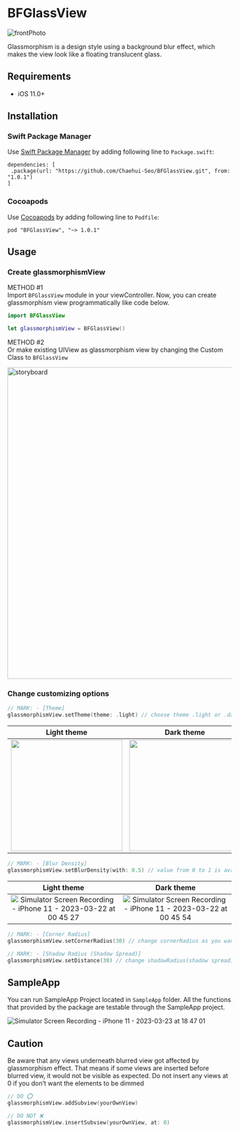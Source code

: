 # BFGlassView
![frontPhoto](https://github.com/Chaehui-Seo/BFGlassView/assets/73422344/347a0b5f-08a2-477e-861f-993278ba5f35)


Glassmorphism is a design style using a background blur effect, which makes the view look like a floating translucent glass.

## Requirements
- iOS 11.0+

## Installation
### Swift Package Manager
Use [Swift Package Manager](https://swift.org/package-manager/) by adding following line to `Package.swift`:
```
dependencies: [
 .package(url: "https://github.com/Chaehui-Seo/BFGlassView.git", from: "1.0.1")
]
```
### Cocoapods
Use [Cocoapods](https://cocoapods.org/) by adding following line to `Podfile`:
```
pod "BFGlassView", "~> 1.0.1"
```

## Usage
### Create glassmorphismView
METHOD #1 <br>
Import `BFGlassView` module in your viewController. Now, you can create glassmorphism view programmatically like code below.

```swift
import BFGlassView

let glassmorphismView = BFGlassView()
```
METHOD #2 <br>
Or make existing UIView as glassmorphism view by changing the Custom Class to `BFGlassView`

<img width="700" alt="storyboard" src="https://user-images.githubusercontent.com/73422344/225058917-118067e4-eaab-4a3f-ac72-326ac5d203d0.png"> <br>

### Change customizing options
```swift
// MARK: - [Theme]
glassmorphismView.setTheme(theme: .light) // choose theme .light or .dark (default value is .light)
```
| Light theme | Dark theme |
| :-: | :-: |
| <img src="https://user-images.githubusercontent.com/73422344/224743779-0b29a653-5d8c-409a-b9a2-355f933521e7.png" width=250> | <img src="https://user-images.githubusercontent.com/73422344/224717507-192408ee-7bec-4297-be67-ec943307cc41.png" width=250> |

```swift
// MARK: - [Blur Density]
glassmorphismView.setBlurDensity(with: 0.5) // value from 0 to 1 is available (default value is 0.65)
```
| Light theme | Dark theme |
| :-: | :-: |
| ![Simulator Screen Recording - iPhone 11 - 2023-03-22 at 00 45 27](https://user-images.githubusercontent.com/73422344/226663271-572b705b-df21-4dcd-8745-7e56628bcb4d.gif) | ![Simulator Screen Recording - iPhone 11 - 2023-03-22 at 00 45 54](https://user-images.githubusercontent.com/73422344/226664138-af73c66a-86f3-4216-bd28-f945838dbe78.gif) |
```swift
// MARK: - [Corner Radius]
glassmorphismView.setCornerRadius(30) // change cornerRadius as you want (default value is 20)
```
```swift
// MARK: - [Shadow Radius (Shadow Spread)]
glassmorphismView.setDistance(30) // change shadowRadius(shadow spread) that makes a sense of distance  (default value is 20)
```

## SampleApp
You can run SampleApp Project located in `SampleApp` folder.
All the functions that provided by the package are testable through the SampleApp project.

![Simulator Screen Recording - iPhone 11 - 2023-03-23 at 18 47 01](https://user-images.githubusercontent.com/73422344/227165502-9c7548a7-dd1b-4273-9196-d923bd3e8ac4.gif)


## Caution
Be aware that any views underneath blurred view got affected by glassmorphism effect. That means if some views are inserted before blurred view, it would not be visible as expected.
Do not insert any views at 0 if you don’t want the elements to be dimmed
```swift
// DO ⭕️
glassmorphismView.addSubview(yourOwnView)

// DO NOT ❌
glassmorphismView.insertSubview(yourOwnView, at: 0)
```
